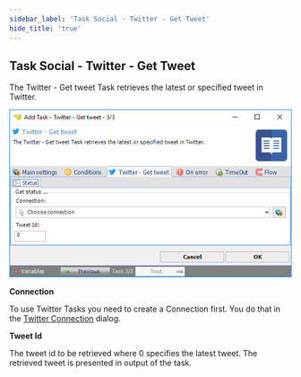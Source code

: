 ```yaml
---
sidebar_label: 'Task Social - Twitter - Get Tweet'
hide_title: 'true'
---
```


## Task Social - Twitter - Get Tweet

The Twitter - Get tweet Task retrieves the latest or specified tweet in Twitter.

![](../../../../../static/img/tasksocialtwittergettweet.png)

**Connection**

To use Twitter Tasks you need to create a Connection first. You do that in the [Twitter Connection](../../../server/connection-twitter) dialog.
 
**Tweet Id**

The tweet id to be retrieved where 0 specifies the latest tweet. The retrieved tweet is presented in output of the task.

